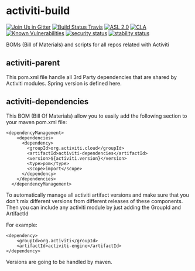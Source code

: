 # activiti-build

[![Join Us in Gitter](https://badges.gitter.im/Activiti/Activiti7.svg)](https://gitter.im/Activiti/Activiti7?utm_source=badge&utm_medium=badge&utm_campaign=pr-badge&utm_content=badge)
[![Build Status Travis](https://travis-ci.org/Activiti/activiti-build.svg?branch=master)](https://travis-ci.org/Activiti/activiti-build)
[![ASL 2.0](https://img.shields.io/hexpm/l/plug.svg)](https://github.com/Activiti/activiti-build/blob/master/LICENSE.txt)
[![CLA](https://cla-assistant.io/readme/badge/Activiti/activiti-build)](https://cla-assistant.io/Activiti/activiti-build)
[![Known Vulnerabilities](https://snyk.io/test/github/Activiti/activiti-build/badge.svg)](https://snyk.io/test/github/Activiti/activiti-build)
[![security status](https://www.meterian.com/badge/gh/Activiti/activiti-build/security)](https://www.meterian.com/report/gh/Activiti/activiti-build)
[![stability status](https://www.meterian.com/badge/gh/Activiti/activiti-build/stability)](https://www.meterian.com/report/gh/Activiti/activiti-build)

BOMs (Bill of Materials) and scripts for all repos related with Activiti


## activiti-parent
This pom.xml file handle all 3rd Party dependencies that are shared by Activiti modules. Spring version is defined here.

## activiti-dependencies
This BOM (Bill Of Materials) allow you to easily add the following section to your maven pom.xml file:

```
<dependencyManagement>
    <dependencies>
      <dependency>
        <groupId>org.activiti.cloud</groupId>
        <artifactId>activiti-dependencies</artifactId>
        <version>${activiti.version}</version>
        <type>pom</type>
        <scope>import</scope>
      </dependency>
    </dependencies>
  </dependencyManagement>
  ```
To automatically manage all activiti artifact versions and make sure that you don't mix different versions from different releases of these components.
Then you can include any activiti module by just adding the GroupId and ArtifactId

For example:
```
<dependency>
    <groupId>org.activiti</groupId>
    <artifactId>activiti-engine</artifactId>
</dependency>
```
 
Versions are going to be handled by maven.
